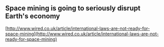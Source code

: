 ## Space mining is going to seriously disrupt Earth's economy
  
  [http://www.wired.co.uk/article/international-laws-are-not-ready-for-space-mining](http://www.wired.co.uk/article/international-laws-are-not-ready-for-space-mining)